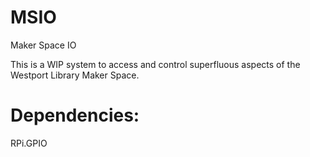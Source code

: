 # MSIO
Maker Space IO

This is a WIP system to access and control superfluous aspects of the Westport Library Maker Space.

# Dependencies:

RPi.GPIO

